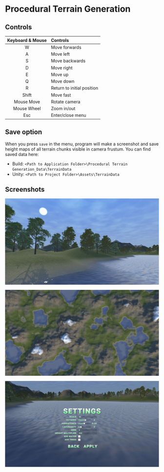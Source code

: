 # Procedural Terrain Generation

## Controls

| Keyboard & Mouse | Controls |
|:-:|:-|
| W | Move forwards |
| A | Move left |
| S | Move backwards |
| D | Move right |
| E | Move up |
| Q | Move down |
| R | Return to initial position |
| Shift | Move fast |
| Mouse Move | Rotate camera |
| Mouse Wheel | Zoom in/out |
| Esc | Enter/close menu |

## Save option

When you press `save` in the menu, program will make a screenshot and save height maps of all terrain chunks visible in camera frustum. You can find saved data here:

- Build: `<Path to Application Folder>\Procedural Terrain Generation_Data\TerrainData`
- Unity: `<Path to Project Folder>\Assets\TerrainData`

## Screenshots

![Screenshot_1](/Assets/Screenshots/Screenshot_1.png)

![Screenshot_3](/Assets/Screenshots/Screenshot_3.png)

![Screenshot_2](/Assets/Screenshots/Screenshot_2.png)
